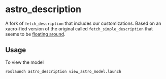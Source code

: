 # astro_description

A fork of `fetch_description` that includes our customizations. Based on an xacro-fied version of the original called `fetch_simple_description` that seems to be [floating around](https://github.com/Rowing0914/OpenAI_ROS_dev/tree/1a0ac6f03bb7de53c8696d261b811fda849945dc/fetch_simple_simulation).

## Usage

To view the model

    roslaunch astro_description view_astro_model.launch